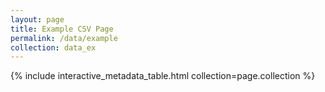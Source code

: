 ```yaml
---
layout: page
title: Example CSV Page
permalink: /data/example
collection: data_ex
---
```

{% include interactive_metadata_table.html collection=page.collection %}
